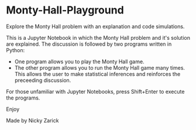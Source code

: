# Monty-Hall-Playground

Explore the Monty Hall problem with an explanation and code simulations.

This is a Jupyter Notebook in which the Monty Hall problem and it's solution are explained. The discussion is followed by two programs written in Python:
* One program allows you to play the Monty Hall game.
* The other program allows you to run the Monty Hall game many times. This allows the user to make statistical inferences and reinforces the preceeding discussion.

For those unfamiliar with Jupyter Notebooks, press Shift+Enter to execute the programs.

Enjoy

Made by Nicky Zarick
